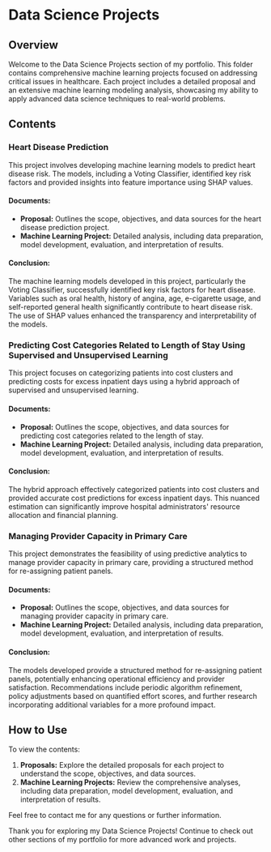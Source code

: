 # Data Science Projects

## Overview

Welcome to the Data Science Projects section of my portfolio. This folder contains comprehensive machine learning projects focused on addressing critical issues in healthcare. Each project includes a detailed proposal and an extensive machine learning modeling analysis, showcasing my ability to apply advanced data science techniques to real-world problems.

## Contents

### Heart Disease Prediction

This project involves developing machine learning models to predict heart disease risk. The models, including a Voting Classifier, identified key risk factors and provided insights into feature importance using SHAP values.

#### Documents:

- **Proposal:** Outlines the scope, objectives, and data sources for the heart disease prediction project.
- **Machine Learning Project:** Detailed analysis, including data preparation, model development, evaluation, and interpretation of results.

#### Conclusion:

The machine learning models developed in this project, particularly the Voting Classifier, successfully identified key risk factors for heart disease. Variables such as oral health, history of angina, age, e-cigarette usage, and self-reported general health significantly contribute to heart disease risk. The use of SHAP values enhanced the transparency and interpretability of the models.

### Predicting Cost Categories Related to Length of Stay Using Supervised and Unsupervised Learning

This project focuses on categorizing patients into cost clusters and predicting costs for excess inpatient days using a hybrid approach of supervised and unsupervised learning.

#### Documents:

- **Proposal:** Outlines the scope, objectives, and data sources for predicting cost categories related to the length of stay.
- **Machine Learning Project:** Detailed analysis, including data preparation, model development, evaluation, and interpretation of results.

#### Conclusion:

The hybrid approach effectively categorized patients into cost clusters and provided accurate cost predictions for excess inpatient days. This nuanced estimation can significantly improve hospital administrators' resource allocation and financial planning.

### Managing Provider Capacity in Primary Care

This project demonstrates the feasibility of using predictive analytics to manage provider capacity in primary care, providing a structured method for re-assigning patient panels.

#### Documents:

- **Proposal:** Outlines the scope, objectives, and data sources for managing provider capacity in primary care.
- **Machine Learning Project:** Detailed analysis, including data preparation, model development, evaluation, and interpretation of results.

#### Conclusion:

The models developed provide a structured method for re-assigning patient panels, potentially enhancing operational efficiency and provider satisfaction. Recommendations include periodic algorithm refinement, policy adjustments based on quantified effort scores, and further research incorporating additional variables for a more profound impact.

## How to Use

To view the contents:

1. **Proposals:** Explore the detailed proposals for each project to understand the scope, objectives, and data sources.
2. **Machine Learning Projects:** Review the comprehensive analyses, including data preparation, model development, evaluation, and interpretation of results.

Feel free to contact me for any questions or further information.

Thank you for exploring my Data Science Projects! Continue to check out other sections of my portfolio for more advanced work and projects.


